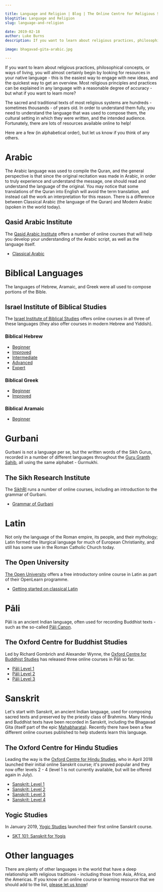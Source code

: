 ```yaml
---

title: Language and Religion | Blog | The Online Centre for Religious Studies
blogtitle: Language and Religion
slug: language-and-religion

date: 2019-02-18
author: Luke Burns
description: If you want to learn about religious practices, philosophical concepts, or ways of living, you will almost certainly begin by looking for resources in your native language - this is the easiest way to engage with new ideas, and the quickest way to get an overview. Most religious principles and practices can be explained in any language with a reasonable degree of accuracy - but what if you want to learn more?

image: bhagavad-gita-arabic.jpg

---
```


If you want to learn about religious practices, philosophical concepts, or ways of living, you will almost certainly begin by looking for resources in your native language - this is the easiest way to engage with new ideas, and the quickest way to get an overview. Most religious principles and practices can be explained in any language with a reasonable degree of accuracy - but what if you want to learn more?

The sacred and traditional texts of most religious systems are hundreds - sometimes thousands - of years old. In order to understand them fully, you need to understand the language that was used to compose them, the cultural setting in which they were written, and the intended audience. Fortunately, there are lots of resources available online to help!

Here are a few (in alphabetical order), but let us know if you think of any others. 

# Arabic
The Arabic language was used to compile the Quran, and the general perspective is that since the original recitation was made in Arabic, in order to truly experience and understand the message, one should read and understand the language of the original. You may notice that some translations of the Quran into English will avoid the term translation, and instead call the work an interpretation for this reason. There is a difference between Classical Arabic (the language of the Quran) and Modern Arabic (spoken in the world today).

## Qasid Arabic Institute
The <a target="_BLANK" href="https://qasidonline.com">Qasid Arabic Institute</a> offers a number of online courses that will help you develop your understanding of the Arabic script, as well as the language itself.

* <a target="_BLANK" href="https://qasidonline.com/classical-arabic/">Classical Arabic</a>

# Biblical Languages
The languages of Hebrew, Aramaic, and Greek were all used to compose portions of the Bible.

## Israel Institute of Biblical Studies
The <a target="_BLANK" href="http://israelbiblicalstudies.com/">Israel Institute of Biblical Studies</a> offers online courses in all three of these languages (they also offer courses in modern Hebrew and Yiddish).

### Biblical Hebrew
* <a target="_BLANK" href="https://israelbiblicalstudies.com/biblical-languages/biblical-hebrew-level-1/">Beginner</a>
* <a target="_BLANK" href="https://israelbiblicalstudies.com/biblical-languages/biblical-hebrew-level-2/">Improved</a>
* <a target="_BLANK" href="https://israelbiblicalstudies.com/biblical-languages/biblical-hebrew-level-3/">Intermediate</a>
* <a target="_BLANK" href="https://israelbiblicalstudies.com/biblical-languages/biblical-hebrew-level-4/">Advanced</a>
* <a target="_BLANK" href="https://israelbiblicalstudies.com/biblical-languages/biblical-hebrew-level-5/">Expert</a>

### Biblical Greek
* <a target="_BLANK" href="https://israelbiblicalstudies.com/biblical-languages/biblical-greek-part-1/">Beginner</a>
* <a target="_BLANK" href="https://israelbiblicalstudies.com/biblical-languages/biblical-greek-level-2/">Improved</a>

### Biblical Aramaic
* <a target="_BLANK" href="https://israelbiblicalstudies.com/biblical-languages/biblical-aramaic/">Beginner</a>

# Gurbani
Gurbani is not a language per se, but the written words of the Sikh Gurus, recorded in a number of different languages throughout the <a target="_BLANK" href="https://en.wikipedia.org/wiki/Guru_Granth_Sahib">Guru Granth Sahib</a>, all using the same alphabet - Gurmukhi.

## The Sikh Research Institute
The <a target="_BLANK" href="https://courses.sikhri.org">SikhRI</a> runs a number of online courses, including an introduction to the grammar of Gurbani.

* <a target="_BLANK" href="https://courses.sikhri.org/courses/grammar-of-gurbani">Grammar of Gurbani</a>

# Latin
Not only the language of the Roman empire, its people, and their mythology; Latin formed the liturgical language for much of European Christianity, and still has some use in the Roman Catholic Church today.

## The Open University
<a target="_BLANK" href="http://www.open.ac.uk/">The Open University</a> offers a free introductory online course in Latin as part of their OpenLearn programme.

* <a target="_BLANK" href="https://www.open.edu/openlearn/history-the-arts/getting-started-on-classical-latin/content-section-0?active-tab=description-tab">Getting started on classical Latin</a>

# Pāli
Pāli is an ancient Indian language, often used for recording Buddhist texts - such as the so-called <a target="_BLANK" href="https://en.wikipedia.org/wiki/Pāli_Canon">Pāli Canon</a>.

## The Oxford Centre for Buddhist Studies
Led by Richard Gombrich and Alexander Wynne, the <a target="_BLANK" href="">Oxford Centre for Buddhist Studies</a> has released three online courses in Pāli so far.

* <a target="_BLANK" href="https://www.ocbs-courses.org/catalogue/online-course/pali-level-1/">Pāli Level 1</a>
* <a target="_BLANK" href="https://www.ocbs-courses.org/catalogue/online-course/pali-level-2/">Pāli Level 2</a>
* <a target="_BLANK" href="https://www.ocbs-courses.org/catalogue/online-course/pali-level-3/">Pāli Level 3</a>

# Sanskrit
Let's start with Sanskrit, an ancient Indian language, used for composing sacred texts and preserved by the priestly class of Brahmins. Many Hindu and Buddhist texts have been recorded in Sanskrit, including the Bhagavad Gita (itself part of the epic <a target="_BLANK" href="https://en.wikipedia.org/wiki/Mahabharata">Mahabharata</a>). Recently there have been a few different online courses published to help students learn this language.

## The Oxford Centre for Hindu Studies
Leading the way is the <a target="_BLANK" href="https://ochs.org.uk">Oxford Centre for Hindu Studies</a>, who in April 2018 launched their initial online Sanskrit course; it's proved popular and they now offer levels 2 - 4 (level 1 is not currently available, but will be offered again in July).

* <a href="#">Sanskrit: Level 1</a>
* <a target="_BLANK" href="https://ochsonline.org/product/sanskrit-level-2/">Sanskrit: Level 2</a>
* <a target="_BLANK" href="https://ochsonline.org/product/sanskrit-level-3/">Sanskrit: Level 3</a>
* <a target="_BLANK" href="https://ochsonline.org/product/sanskrit-level-4/">Sanskrit: Level 4</a>

## Yogic Studies
In January 2019, <a target="_BLANK" href="https://www.yogicstudies.com">Yogic Studies</a> launched their first online Sanskrit course.

* <a target="_BLANK" href="https://www.yogicstudies.com/sanskrit-101">SKT 101: Sanskrit for Yogis</a>


# Other languages
There are plenty of other languages in the world that have a deep relationship with religious traditions - including those from Asia, Africa, and the Americas. If you know of an online course or learning resource that we should add to the list, [please let us know](/contact/)!